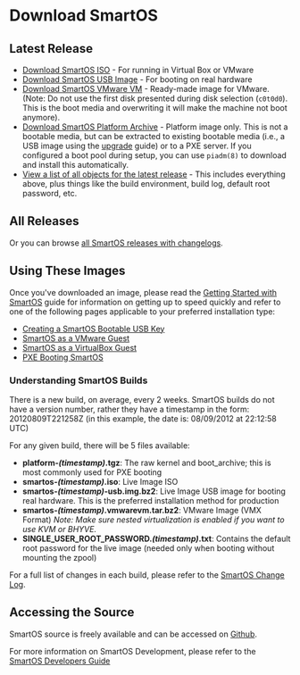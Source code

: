 # Download SmartOS

## Latest Release

* [Download SmartOS ISO][download-iso] - For running in Virtual Box or VMware
* [Download SmartOS USB Image][download-usb] - For booting on real hardware
* [Download SmartOS VMware VM][download-vmx] - Ready-made image for VMware.
  (Note: Do not use the first disk presented during disk selection (`c0t0d0`).
  This is the boot media and overwriting it will make the machine not boot
  anymore).
* [Download SmartOS Platform Archive][download-pi] - Platform image only. This
  is not a bootable media, but can be extracted to existing bootable
  media (i.e., a USB image using the [upgrade][upgrade] guide) or to a PXE
  server. If you configured a boot pool during setup, you can use `piadm(8)` to
  download and install this automatically.
* [View a list of all objects for the latest release][latest] - This includes
  everything above, plus things like the build environment, build log,
  default root password, etc.

[download-iso]: https://us-central.manta.mnx.io/Joyent_Dev/public/SmartOS/smartos-latest.iso
[download-usb]: https://us-central.manta.mnx.io/Joyent_Dev/public/SmartOS/smartos-latest-USB.img.gz
[download-vmx]: https://us-central.manta.mnx.io/Joyent_Dev/public/SmartOS/smartos-latest.vmwarevm.tar.gz
[download-pi]: https://us-central.manta.mnx.io/Joyent_Dev/public/SmartOS/platform-latest.tgz
[upgrade]: remotely-upgrading-a-usb-key-based-deployment.md
[latest]: https://us-central.manta.mnx.io/Joyent_Dev/public/SmartOS/latest.html

## All Releases

Or you can browse [all SmartOS releases with changelogs][changelog].

[changelog]: https://us-central.manta.mnx.io/Joyent_Dev/public/SmartOS/smartos.html

## Using These Images

Once you've downloaded an image, please read the [Getting Started with
SmartOS][getting-started] guide for information on getting up to speed
quickly and refer to one of the following pages applicable to your
preferred installation type:

[getting-started]: getting-started-with-smartos.md

* [Creating a SmartOS Bootable USB Key][create-usb]
* [SmartOS as a VMware Guest][vmware-guest]
* [SmartOS as a VirtualBox Guest][vbox-guest]
* [PXE Booting SmartOS][pxe]

[create-usb]: creating-a-smartos-bootable-usb-key.md
[vmware-guest]: smartos-as-a-vmware-guest.md
[vbox-guest]: smartos-as-a-virtualbox-guest.md
[pxe]: pxe-booting-smartos.md

### Understanding SmartOS Builds

There is a new build, on average, every 2 weeks. SmartOS builds do not
have a version number, rather they have a timestamp in the form:
20120809T221258Z (in this example, the date is: 08/09/2012 at 22:12:58
UTC)

For any given build, there will be 5 files available:

* **platform-*(timestamp)*.tgz**: The raw kernel and boot\_archive;
  this is most commonly used for PXE booting
* **smartos-*(timestamp)*.iso**: Live Image ISO
* **smartos-*(timestamp)*-usb.img.bz2**: Live Image USB image for booting
  real hardware. This is the preferred installation method for production
* **smartos-*(timestamp)*.vmwarevm.tar.bz2**: VMware Image (VMX Format)
  *Note: Make sure nested virtualization is enabled if you want to use
  KVM or BHYVE.*
* **SINGLE\_USER\_ROOT\_PASSWORD.*(timestamp)*.txt**: Contains the
  default root password for the live image (needed only when booting
  without mounting the zpool)

For a full list of changes in each build, please refer to the
[SmartOS Change Log][changelog].

## Accessing the Source

SmartOS source is freely available and can be accessed on [Github][github].

[github]: https://github.com/TritonDataCenter/smartos-live

For more information on SmartOS Development, please refer to the
[SmartOS Developers Guide][dev-guide]

[dev-guide]: smartos-developers-guide.md
